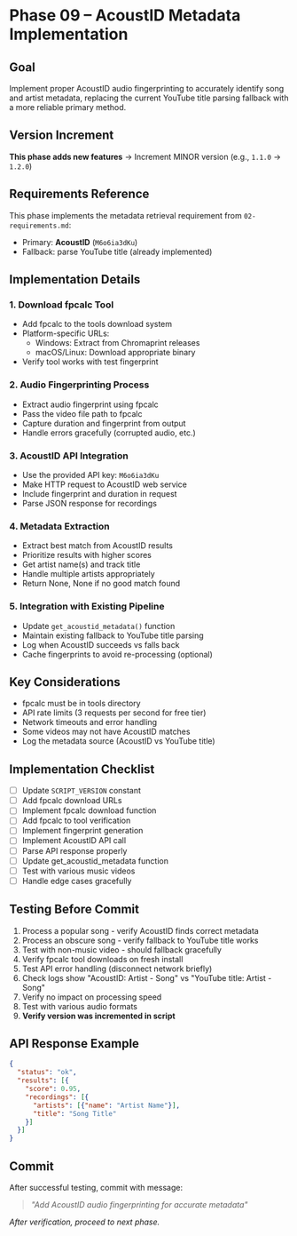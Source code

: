 # Phase 09 – AcoustID Metadata Implementation

## Goal
Implement proper AcoustID audio fingerprinting to accurately identify song and artist metadata, replacing the current YouTube title parsing fallback with a more reliable primary method.

## Version Increment
**This phase adds new features** → Increment MINOR version (e.g., `1.1.0` → `1.2.0`)

## Requirements Reference
This phase implements the metadata retrieval requirement from `02-requirements.md`:
- Primary: **AcoustID** (`M6o6ia3dKu`)
- Fallback: parse YouTube title (already implemented)

## Implementation Details

### 1. Download fpcalc Tool
- Add fpcalc to the tools download system
- Platform-specific URLs:
  - Windows: Extract from Chromaprint releases
  - macOS/Linux: Download appropriate binary
- Verify tool works with test fingerprint

### 2. Audio Fingerprinting Process
- Extract audio fingerprint using fpcalc
- Pass the video file path to fpcalc
- Capture duration and fingerprint from output
- Handle errors gracefully (corrupted audio, etc.)

### 3. AcoustID API Integration
- Use the provided API key: `M6o6ia3dKu`
- Make HTTP request to AcoustID web service
- Include fingerprint and duration in request
- Parse JSON response for recordings

### 4. Metadata Extraction
- Extract best match from AcoustID results
- Prioritize results with higher scores
- Get artist name(s) and track title
- Handle multiple artists appropriately
- Return None, None if no good match found

### 5. Integration with Existing Pipeline
- Update `get_acoustid_metadata()` function
- Maintain existing fallback to YouTube title parsing
- Log when AcoustID succeeds vs falls back
- Cache fingerprints to avoid re-processing (optional)

## Key Considerations
- fpcalc must be in tools directory
- API rate limits (3 requests per second for free tier)
- Network timeouts and error handling
- Some videos may not have AcoustID matches
- Log the metadata source (AcoustID vs YouTube title)

## Implementation Checklist
- [ ] Update `SCRIPT_VERSION` constant
- [ ] Add fpcalc download URLs
- [ ] Implement fpcalc download function
- [ ] Add fpcalc to tool verification
- [ ] Implement fingerprint generation
- [ ] Implement AcoustID API call
- [ ] Parse API response properly
- [ ] Update get_acoustid_metadata function
- [ ] Test with various music videos
- [ ] Handle edge cases gracefully

## Testing Before Commit
1. Process a popular song - verify AcoustID finds correct metadata
2. Process an obscure song - verify fallback to YouTube title works
3. Test with non-music video - should fallback gracefully
4. Verify fpcalc tool downloads on fresh install
5. Test API error handling (disconnect network briefly)
6. Check logs show "AcoustID: Artist - Song" vs "YouTube title: Artist - Song"
7. Verify no impact on processing speed
8. Test with various audio formats
9. **Verify version was incremented in script**

## API Response Example
```json
{
  "status": "ok",
  "results": [{
    "score": 0.95,
    "recordings": [{
      "artists": [{"name": "Artist Name"}],
      "title": "Song Title"
    }]
  }]
}
```

## Commit
After successful testing, commit with message:  
> *"Add AcoustID audio fingerprinting for accurate metadata"*

*After verification, proceed to next phase.*
